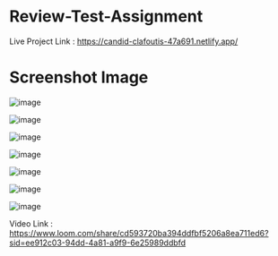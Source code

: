 # Review-Test-Assignment

Live Project Link : https://candid-clafoutis-47a691.netlify.app/

# Screenshot Image 

![image](https://github.com/pandit986/Review-Test-Assignment/assets/68102753/6657e1c5-4382-4da9-b353-a294a96b1b62)

![image](https://github.com/pandit986/Review-Test-Assignment/assets/68102753/41f1c665-8c5d-48cb-8bb1-583083571f55)

![image](https://github.com/pandit986/Review-Test-Assignment/assets/68102753/bf77f173-4d62-46e7-9f12-c454c9ca7166)

![image](https://github.com/pandit986/Review-Test-Assignment/assets/68102753/12b69cb4-97a8-417f-b7bf-1b46065d19a7)

![image](https://github.com/pandit986/Review-Test-Assignment/assets/68102753/460c57a7-7786-4aa5-bd32-107b99bdd279)

![image](https://github.com/pandit986/Review-Test-Assignment/assets/68102753/3309f8ee-a8a5-4805-9533-3684f1658b61)

![image](https://github.com/pandit986/Review-Test-Assignment/assets/68102753/58dc52d5-9174-4975-a668-6f096d6664b2)

Video Link : https://www.loom.com/share/cd593720ba394ddfbf5206a8ea711ed6?sid=ee912c03-94dd-4a81-a9f9-6e25989ddbfd
